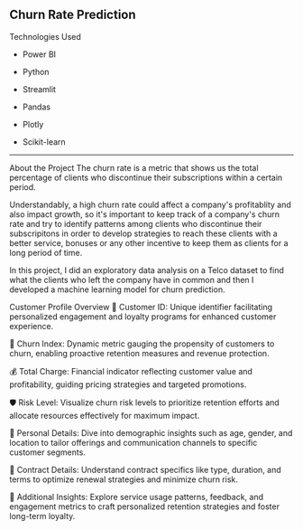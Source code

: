 Churn Rate Prediction
-------------------------------------------------------------

Technologies Used

- Power BI

- Python
- Streamlit
- Pandas
- Plotly
- Scikit-learn


--------------------------------------------------------------------------------------------------------------

About the Project
The churn rate is a metric that shows us the total percentage of clients who discontinue their subscriptions within a certain period.

Understandably, a high churn rate could affect a company's profitablity and also impact growth, so it's important to keep track of a company's churn rate and try to identify patterns among clients who discontinue their subscripitons in order to develop strategies to reach these clients with a better service, bonuses or any other incentive to keep them as clients for a long period of time.

In this project, I did an exploratory data analysis on a Telco dataset to find what the clients who left the company have in common and then I developed a machine learning model for churn prediction.


Customer Profile Overview
👤 Customer ID: Unique identifier facilitating personalized engagement and loyalty programs for enhanced customer experience.

🔄 Churn Index: Dynamic metric gauging the propensity of customers to churn, enabling proactive retention measures and revenue protection.

💰 Total Charge: Financial indicator reflecting customer value and profitability, guiding pricing strategies and targeted promotions.

🛡️ Risk Level: Visualize churn risk levels to prioritize retention efforts and allocate resources effectively for maximum impact.

📝 Personal Details: Dive into demographic insights such as age, gender, and location to tailor offerings and communication channels to specific customer segments.

📄 Contract Details: Understand contract specifics like type, duration, and terms to optimize renewal strategies and minimize churn risk.

💼 Additional Insights: Explore service usage patterns, feedback, and engagement metrics to craft personalized retention strategies and foster long-term loyalty.
